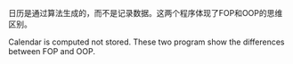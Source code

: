 日历是通过算法生成的，而不是记录数据。这两个程序体现了FOP和OOP的思维区别。

Calendar is computed not stored. These two program show the differences between FOP and OOP.

